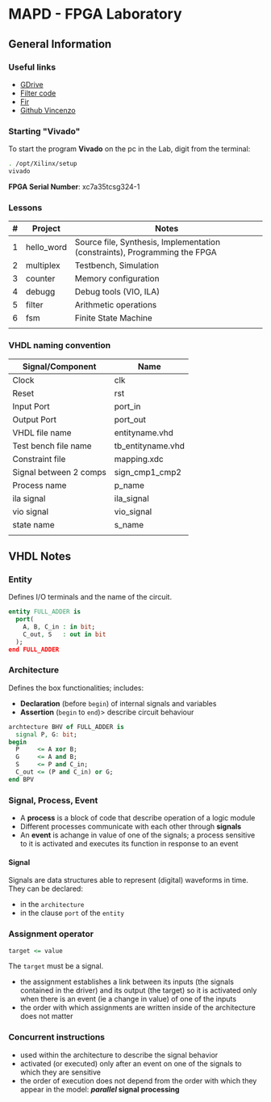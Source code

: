 # MAPD - FPGA Laboratory

## General Information

### Useful links

- [GDrive](https://drive.google.com/drive/u/0/folders/1EuG9C9qOo1bofLXjlRznqDQ_bxCg3eso)
- [Filter code](https://surf-vhdl.com/how-to-implement-fir-filter-in-vhdl/)
- [Fir](http://vhdlguru.blogspot.com/2011/06/vhdl-code-for-4-tap-fir-filter.html)
- [Github Vincenzo](https://github.com/Schimmenti)

### Starting "Vivado"

To start the program **Vivado** on the pc in the Lab, digit from the terminal:

```bash
. /opt/Xilinx/setup
vivado
```

**FPGA Serial Number**: xc7a35tcsg324-1

### Lessons

| #   | Project    | Notes                                                                      |
| --- | ---------- | -------------------------------------------------------------------------- |
| 1   | hello_word | Source file, Synthesis, Implementation (constraints), Programming the FPGA |
| 2   | multiplex  | Testbench, Simulation                                                      |
| 3   | counter    | Memory configuration                                                       |
| 4   | debugg     | Debug tools (VIO, ILA)                                                     |
| 5   | filter     | Arithmetic operations                                                      |
| 6   | fsm        | Finite State Machine                                                       |
|  |  |

### VHDL naming convention

| Signal/Component       | Name              |
| ---------------------- | ----------------- |
| Clock                  | clk               |
| Reset                  | rst               |
| Input Port             | port_in           |
| Output Port            | port_out          |
| VHDL file name         | entityname.vhd    |
| Test bench file name   | tb_entityname.vhd |
| Constraint file        | mapping.xdc       |
| Signal between 2 comps | sign_cmp1_cmp2    |
| Process name           | p_name            |
| ila signal             | ila_signal        |
| vio signal             | vio_signal        |
| state name             | s_name            |
|  |  |

## VHDL Notes

### Entity

Defines I/O terminals and the name of the circuit.

```vhdl
entity FULL_ADDER is
  port(
    A, B, C_in : in bit;
    C_out, S   : out in bit
  );
end FULL_ADDER
```

### Architecture

Defines the box functionalities; includes:

- **Declaration** (before `begin`) of internal signals and variables
- **Assertion** (`begin` to `end`)> describe circuit behaviour

```vhdl
archtecture BHV of FULL_ADDER is
  signal P, G: bit;
begin
  P     <= A xor B;
  G     <= A and B;
  S     <= P and C_in;
  C_out <= (P and C_in) or G;
end BPV
```

### Signal, Process, Event

- A **process** is a block of code that describe operation of a logic module
- Different processes communicate with each other through **signals**
- An **event** is achange in value of one of the signals; a process sensitive to it is activated and executes its function in response to an event

#### Signal

Signals are data structures able to represent (digital) waveforms in time.
They can be declared:

- in the `architecture`
- in the clause `port` of the `entity`

### Assignment operator

```vhdl
target <= value
```

The `target` must be a signal.

- the assignment establishes a link between its inputs (the signals contained in the driver) and its output (the target) so it is activated only when there is an event (ie a change in value) of one of the inputs
- the order with which assignments are written inside of the architecture does not matter

### Concurrent instructions

- used within the architecture to describe the signal behavior
- activated (or executed) only after an event on one of the signals to which they are sensitive
- the order of execution does not depend from the order with which they appear in the model: **_parallel_ signal processing**
